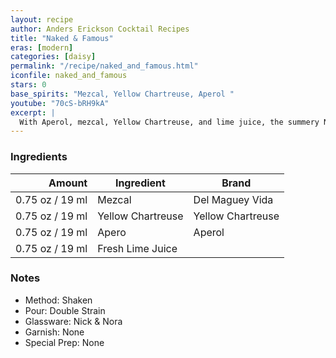 ```yaml
---
layout: recipe
author: Anders Erickson Cocktail Recipes
title: "Naked & Famous"
eras: [modern]
categories: [daisy]
permalink: "/recipe/naked_and_famous.html"
iconfile: naked_and_famous
stars: 0
base_spirits: "Mezcal, Yellow Chartreuse, Aperol "
youtube: "70cS-bRH9kA"
excerpt: |
  With Aperol, mezcal, Yellow Chartreuse, and lime juice, the summery Naked and Famous cocktail is a refreshing drink to serve year-round.
---
```


### Ingredients

|  Amount | Ingredient        | Brand             |
| ------: | ----------------- | ----------------- |
| 0.75 oz / 19 ml | Mezcal            | Del Maguey Vida   |
| 0.75 oz / 19 ml | Yellow Chartreuse | Yellow Chartreuse |
| 0.75 oz / 19 ml | Apero             | Aperol            |
| 0.75 oz / 19 ml | Fresh Lime Juice  |

### Notes

- Method: Shaken
- Pour: Double Strain
- Glassware: Nick & Nora
- Garnish: None
- Special Prep: None
